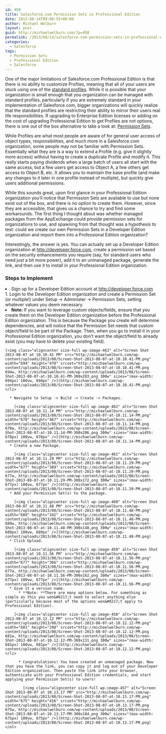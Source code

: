 ```yaml
---
id: 450
title: Salesforce.com Permission Sets in Professional Edition
date: 2013-08-14T09:00:55+00:00
author: Michael Welburn
layout: post
guid: http://michaelwelburn.com/?p=450
permalink: /2013/08/14/salesforce-com-permission-sets-in-professional-edition/
categories:
  - Salesforce
tags:
  - Permission Sets
  - Professional Edition
  - Salesforce
---
```

One of the major limitations of Salesforce.com Professional Edition is that there is no ability to customize Profiles, meaning that all of your users are stuck using one of the <a title="Standard Profiles" href="http://login.salesforce.com/help/doc/en/standard_profiles.htm" target="_blank">standard profiles</a>. While it is possible that your organization is small enough that you organization can be managed with standard profiles, particularly if you are extremely standard in your implementation of Salesforce.com, bigger organizations will quickly realize that the standard profiles are restricting their ability to mirror their users real life responsibilities. If upgrading to Enterprise Edition licenses or adding on the cost of upgrading Professional Edition to get Profiles are not options, there is one out of the box alternative to take a look at: <a title="Permission Sets" href="http://login.salesforce.com/help/doc/en/perm_sets_overview.htm" target="_blank">Permission Sets</a>.

<!--more-->

While Profiles are what most people are aware of for general user access of object types, responsibilities, and much more in a Salesforce.com organization, some people may not be familiar with Permission Sets. Essentially what they are is a way to extend a Profile (e.g. give it slightly more access) without having to create a duplicate Profile and modify it. This really starts paying dividends when a large batch of users all start with the same access, but a few users get access to Object A, a few others get access to Object B, etc. It allows you to maintain the base profile (and make any changes to it later in one profile instead of multiple), but quickly give users additional permissions.

While this sounds great, upon first glance in your Professional Edition organization you&#8217;ll notice that Permission Sets are available to use but none exist out of the box, and there is no option to create them. However, since they are accessible, that gives us a chance to try and find some workarounds. The first thing I thought about was whether managed packages from the AppExchange could provide permission sets for organizations to use, and spawning from that thought was a hypothesis to test: could we create our own Permission Sets in a Developer Edition organization and import them into a Professional Edition organization?

Interestingly, the answer is yes. You can actually set up a Developer Edition organization at <a title="http://developer.force.com" href="http://developer.force.com" target="_blank">http://developer.force.com</a>, create a permission set based on the security enhancements you require (say, for standard users who need just a bit more power), add it to an unmanaged package, generate the link, and then use it to install in your Professional Edition organization.

### Steps to Implement

<li style="text-align: left;">
  Sign up for a Developer Edition account at <a title="http://developer.force.com" href="http://developer.force.com" target="_blank">http://developer.force.com</a>
</li>
  1. Login to the Developer Edition organization and create a Permission Set (or multiple!) under Setup -> Administer -> Permission Sets, setting whatever values you deem necessary. 
    <li style="text-align: left;">
      <strong>Note: </strong>If you want to leverage custom objects/fields, ensure that you create them on the Developer Edition organization before the Professional Edition organization. This is because the Package you create will determine dependencies, and will notice that the Permission Set needs that custom object/field to be part of the Package. Then, when you go to install it in your Professional Edition organization, you don&#8217;t want the object/field to already exist (you may have to delete your existing field).
    </li>
    
    [<img class="aligncenter size-full wp-image-463" alt="Screen Shot 2013-08-07 at 10.10.41 PM" src="http://michaelwelburn.com/wp-content/uploads/2013/08/Screen-Shot-2013-08-07-at-10.10.41-PM.png" width="694" height="470" srcset="http://michaelwelburn.com/wp-content/uploads/2013/08/Screen-Shot-2013-08-07-at-10.10.41-PM.png 694w, http://michaelwelburn.com/wp-content/uploads/2013/08/Screen-Shot-2013-08-07-at-10.10.41-PM-300x203.png 300w" sizes="(max-width: 694px) 100vw, 694px" />](http://michaelwelburn.com/wp-content/uploads/2013/08/Screen-Shot-2013-08-07-at-10.10.41-PM.png)</li> 
    
      * Navigate to Setup -> Build -> Create -> Packages.
  
        [<img class="aligncenter size-full wp-image-462" alt="Screen Shot 2013-08-07 at 10.11.14 PM" src="http://michaelwelburn.com/wp-content/uploads/2013/08/Screen-Shot-2013-08-07-at-10.11.14-PM.png" width="678" height="467" srcset="http://michaelwelburn.com/wp-content/uploads/2013/08/Screen-Shot-2013-08-07-at-10.11.14-PM.png 678w, http://michaelwelburn.com/wp-content/uploads/2013/08/Screen-Shot-2013-08-07-at-10.11.14-PM-300x206.png 300w" sizes="(max-width: 678px) 100vw, 678px" />](http://michaelwelburn.com/wp-content/uploads/2013/08/Screen-Shot-2013-08-07-at-10.11.14-PM.png)
      * Create a new Package.
  
        [<img class="aligncenter size-full wp-image-461" alt="Screen Shot 2013-08-07 at 10.11.29 PM" src="http://michaelwelburn.com/wp-content/uploads/2013/08/Screen-Shot-2013-08-07-at-10.11.29-PM.png" width="677" height="389" srcset="http://michaelwelburn.com/wp-content/uploads/2013/08/Screen-Shot-2013-08-07-at-10.11.29-PM.png 677w, http://michaelwelburn.com/wp-content/uploads/2013/08/Screen-Shot-2013-08-07-at-10.11.29-PM-300x172.png 300w" sizes="(max-width: 677px) 100vw, 677px" />](http://michaelwelburn.com/wp-content/uploads/2013/08/Screen-Shot-2013-08-07-at-10.11.29-PM.png)
      * Add your Permission Set(s) to the package.
  
        [<img class="aligncenter size-full wp-image-460" alt="Screen Shot 2013-08-07 at 10.11.48 PM" src="http://michaelwelburn.com/wp-content/uploads/2013/08/Screen-Shot-2013-08-07-at-10.11.48-PM.png" width="689" height="342" srcset="http://michaelwelburn.com/wp-content/uploads/2013/08/Screen-Shot-2013-08-07-at-10.11.48-PM.png 689w, http://michaelwelburn.com/wp-content/uploads/2013/08/Screen-Shot-2013-08-07-at-10.11.48-PM-300x148.png 300w" sizes="(max-width: 689px) 100vw, 689px" />](http://michaelwelburn.com/wp-content/uploads/2013/08/Screen-Shot-2013-08-07-at-10.11.48-PM.png)
      * Click Upload.
  
        [<img class="aligncenter size-full wp-image-459" alt="Screen Shot 2013-08-07 at 10.11.56 PM" src="http://michaelwelburn.com/wp-content/uploads/2013/08/Screen-Shot-2013-08-07-at-10.11.56-PM.png" width="677" height="366" srcset="http://michaelwelburn.com/wp-content/uploads/2013/08/Screen-Shot-2013-08-07-at-10.11.56-PM.png 677w, http://michaelwelburn.com/wp-content/uploads/2013/08/Screen-Shot-2013-08-07-at-10.11.56-PM-300x162.png 300w" sizes="(max-width: 677px) 100vw, 677px" />](http://michaelwelburn.com/wp-content/uploads/2013/08/Screen-Shot-2013-08-07-at-10.11.56-PM.png)
      * Give it a version name. 
          * **Note: **There are many options below. For something as simple as this you won&#8217;t need to select anything else (particularly because most of the options won&#8217;t apply to Professional Edition).
        
        [<img class="aligncenter size-full wp-image-458" alt="Screen Shot 2013-08-07 at 10.12.12 PM" src="http://michaelwelburn.com/wp-content/uploads/2013/08/Screen-Shot-2013-08-07-at-10.12.12-PM.png" width="681" height="298" srcset="http://michaelwelburn.com/wp-content/uploads/2013/08/Screen-Shot-2013-08-07-at-10.12.12-PM.png 681w, http://michaelwelburn.com/wp-content/uploads/2013/08/Screen-Shot-2013-08-07-at-10.12.12-PM-300x131.png 300w" sizes="(max-width: 681px) 100vw, 681px" />](http://michaelwelburn.com/wp-content/uploads/2013/08/Screen-Shot-2013-08-07-at-10.12.12-PM.png)</li> 
        
          * Congratulations! You have created an unmanaged package. Now that you have the link, you can copy it and log out of your Developer Edition organization. Then paste the link into your browser, authenticate with your Professional Edition credentials, and start applying your Permission Set(s) to users!
  
            [<img class="aligncenter size-full wp-image-457" alt="Screen Shot 2013-08-07 at 10.13.17 PM" src="http://michaelwelburn.com/wp-content/uploads/2013/08/Screen-Shot-2013-08-07-at-10.13.17-PM.png" width="675" height="416" srcset="http://michaelwelburn.com/wp-content/uploads/2013/08/Screen-Shot-2013-08-07-at-10.13.17-PM.png 675w, http://michaelwelburn.com/wp-content/uploads/2013/08/Screen-Shot-2013-08-07-at-10.13.17-PM-300x184.png 300w" sizes="(max-width: 675px) 100vw, 675px" />](http://michaelwelburn.com/wp-content/uploads/2013/08/Screen-Shot-2013-08-07-at-10.13.17-PM.png)</ol>